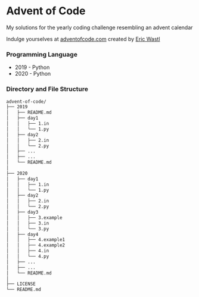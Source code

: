 # Advent of Code

My solutions for the yearly coding challenge resembling an advent calendar

Indulge yourselves at [adventofcode.com](https://adventofcode.com/about) created by [Eric Wastl](http://was.tl/)

### Programming Language 
 * 2019 - Python
 * 2020 - Python

### Directory and File Structure
```bash
advent-of-code/
├── 2019
│   ├── README.md
│   ├── day1
│   │   ├── 1.in
│   │   └── 1.py
│   ├── day2
│   │   ├── 2.in
│   │   └── 2.py
│   ├── ...
│   ├── ...
│   └── README.md
│
├── 2020 
│   ├── day1
│   │   ├── 1.in
│   │   └── 1.py
│   ├── day2
│   │   ├── 2.in
│   │   └── 2.py
│   ├── day3
│   │   ├── 3.example
│   │   ├── 3.in
│   │   └── 3.py
│   ├── day4
│   │   ├── 4.example1
│   │   ├── 4.example2
│   │   ├── 4.in
│   │   └── 4.py
│   ├── ...
│   ├── ...
│   └── README.md
│ 
├── LICENSE
└── README.md
